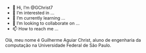 - 👋 Hi, I’m @GChrist7
- 👀 I’m interested in ...
- 🌱 I’m currently learning ...
- 💞️ I’m looking to collaborate on ...
- 📫 How to reach me ...

Olá, meu nome é Guilherme Aguiar Christ, aluno de engenharia da computação na Universidade Federal de São Paulo.


<!---
GChrist7/GChrist7 is a ✨ special ✨ repository because its `README.md` (this file) appears on your GitHub profile.
You can click the Preview link to take a look at your changes.
--->
